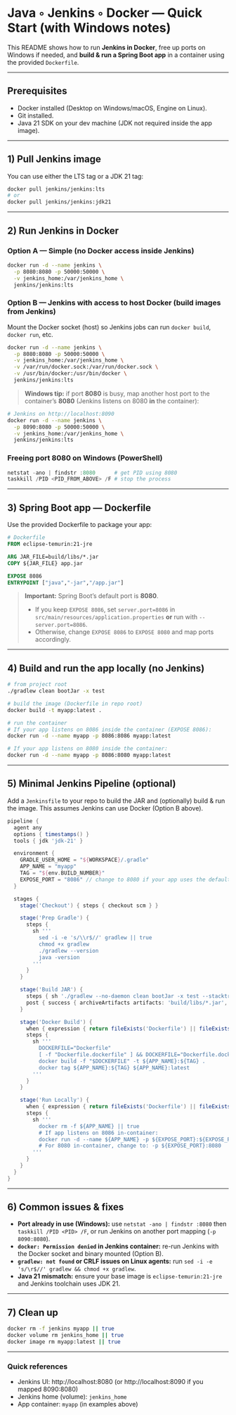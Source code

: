 # Java ◦ Jenkins ◦ Docker — Quick Start (with Windows notes)

This README shows how to run **Jenkins in Docker**, free up ports on Windows if needed, and **build & run a Spring Boot app** in a container using the provided `Dockerfile`.

---

## Prerequisites
- Docker installed (Desktop on Windows/macOS, Engine on Linux).
- Git installed.
- Java 21 SDK on your dev machine (JDK not required inside the app image).

---

## 1) Pull Jenkins image
You can use either the LTS tag or a JDK 21 tag:
```bash
docker pull jenkins/jenkins:lts
# or
docker pull jenkins/jenkins:jdk21
```

---

## 2) Run Jenkins in Docker

### Option A — Simple (no Docker access inside Jenkins)
```bash
docker run -d --name jenkins \
  -p 8080:8080 -p 50000:50000 \
  -v jenkins_home:/var/jenkins_home \
  jenkins/jenkins:lts
```

### Option B — Jenkins with access to host Docker (build images from Jenkins)
Mount the Docker socket (host) so Jenkins jobs can run `docker build`, `docker run`, etc.
```bash
docker run -d --name jenkins \
  -p 8080:8080 -p 50000:50000 \
  -v jenkins_home:/var/jenkins_home \
  -v /var/run/docker.sock:/var/run/docker.sock \
  -v /usr/bin/docker:/usr/bin/docker \
  jenkins/jenkins:lts
```

> **Windows tip:** if port **8080** is busy, map another host port to the container’s **8080** (Jenkins listens on 8080 **in** the container):
```bash
# Jenkins on http://localhost:8090
docker run -d --name jenkins \
  -p 8090:8080 -p 50000:50000 \
  -v jenkins_home:/var/jenkins_home \
  jenkins/jenkins:lts
```

### Freeing port 8080 on Windows (PowerShell)
```powershell
netstat -ano | findstr :8080      # get PID using 8080
taskkill /PID <PID_FROM_ABOVE> /F # stop the process
```

---

## 3) Spring Boot app — Dockerfile
Use the provided Dockerfile to package your app:

```dockerfile
# Dockerfile
FROM eclipse-temurin:21-jre

ARG JAR_FILE=build/libs/*.jar
COPY ${JAR_FILE} app.jar

EXPOSE 8086
ENTRYPOINT ["java","-jar","/app.jar"]
```

> **Important:** Spring Boot’s default port is **8080**.  
> - If you keep `EXPOSE 8086`, set `server.port=8086` in `src/main/resources/application.properties` **or** run with `--server.port=8086`.  
> - Otherwise, change `EXPOSE 8086` to `EXPOSE 8080` and map ports accordingly.

---

## 4) Build and run the app locally (no Jenkins)

```bash
# from project root
./gradlew clean bootJar -x test

# build the image (Dockerfile in repo root)
docker build -t myapp:latest .

# run the container
# If your app listens on 8086 inside the container (EXPOSE 8086):
docker run -d --name myapp -p 8086:8086 myapp:latest

# If your app listens on 8080 inside the container:
docker run -d --name myapp -p 8086:8080 myapp:latest
```

---

## 5) Minimal Jenkins Pipeline (optional)
Add a `Jenkinsfile` to your repo to build the JAR and (optionally) build & run the image. This assumes Jenkins can use Docker (Option B above).

```groovy
pipeline {
  agent any
  options { timestamps() }
  tools { jdk 'jdk-21' }

  environment {
    GRADLE_USER_HOME = "${WORKSPACE}/.gradle"
    APP_NAME = "myapp"
    TAG = "${env.BUILD_NUMBER}"
    EXPOSE_PORT = "8086" // change to 8080 if your app uses the default port
  }

  stages {
    stage('Checkout') { steps { checkout scm } }

    stage('Prep Gradle') {
      steps {
        sh '''
          sed -i -e 's/\\r$//' gradlew || true
          chmod +x gradlew
          ./gradlew --version
          java -version
        '''
      }
    }

    stage('Build JAR') {
      steps { sh './gradlew --no-daemon clean bootJar -x test --stacktrace --info' }
      post { success { archiveArtifacts artifacts: 'build/libs/*.jar', fingerprint: true } }
    }

    stage('Docker Build') {
      when { expression { return fileExists('Dockerfile') || fileExists('Dockerfile.dockerfile') } }
      steps {
        sh '''
          DOCKERFILE="Dockerfile"
          [ -f "Dockerfile.dockerfile" ] && DOCKERFILE="Dockerfile.dockerfile"
          docker build -f "$DOCKERFILE" -t ${APP_NAME}:${TAG} .
          docker tag ${APP_NAME}:${TAG} ${APP_NAME}:latest
        '''
      }
    }

    stage('Run Locally') {
      when { expression { return fileExists('Dockerfile') || fileExists('Dockerfile.dockerfile') } }
      steps {
        sh '''
          docker rm -f ${APP_NAME} || true
          # If app listens on 8086 in-container:
          docker run -d --name ${APP_NAME} -p ${EXPOSE_PORT}:${EXPOSE_PORT} ${APP_NAME}:latest
          # For 8080 in-container, change to: -p ${EXPOSE_PORT}:8080
        '''
      }
    }
  }
}
```

---

## 6) Common issues & fixes

- **Port already in use (Windows):** use `netstat -ano | findstr :8080` then `taskkill /PID <PID> /F`, or run Jenkins on another port mapping (`-p 8090:8080`).  
- **`docker: Permission denied` in Jenkins container:** re-run Jenkins with the Docker socket and binary mounted (Option B).  
- **`gradlew: not found` or CRLF issues on Linux agents:** run `sed -i -e 's/\r$//' gradlew && chmod +x gradlew`.  
- **Java 21 mismatch:** ensure your base image is `eclipse-temurin:21-jre` and Jenkins toolchain uses JDK 21.

---

## 7) Clean up
```bash
docker rm -f jenkins myapp || true
docker volume rm jenkins_home || true
docker image rm myapp:latest || true
```

---

### Quick references
- Jenkins UI: http://localhost:8080 (or http://localhost:8090 if you mapped 8090:8080)
- Jenkins home (volume): `jenkins_home`
- App container: `myapp` (in examples above)
